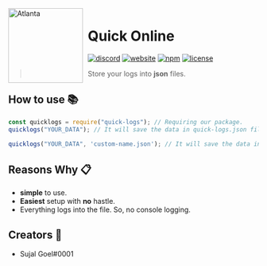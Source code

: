 <img width="150" height="150" align="left" style="float: left; margin: 0 10px 0 0;" alt="Atlanta" src="https://cdn.discordapp.com/attachments/787614573833486376/798170524794355752/quick-logs.png"> 
 
# Quick Online

[![discord](https://img.shields.io/discord/788857247337938945.svg?logo=discord&colorB=7289DA)](http://db.quickdevs.studio/discord)
[![website](https://img.shields.io/website?down_color=ff0000&down_message=offline&up_color=00ff00&up_message=online&url=https://db.quickdevs.studio)](https://db.quickdevs.studio)
[![npm](https://img.shields.io/npm/v/quick-logs)](https://npmjs.org/quick-logs)
[![license](https://img.shields.io/github/license/sujalgoel/quick-logs)](https://github.com/sujalgoel/quick-logs/blob/main/LICENSE)

> Store your logs into **json** files.

## How to use 📚

```js
const quicklogs = require("quick-logs"); // Requiring our package.
quicklogs("YOUR_DATA"); // It will save the data in quick-logs.json file.

quicklogs("YOUR_DATA", 'custom-name.json'); // It will save the data in custom-name.json file.
```

## Reasons **Why** 📋

- **simple** to use.
- **Easiest** setup with **no** hastle.
- Everything logs into the file. So, no console logging.

## **Creators** 💖

- Sujal Goel#0001